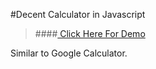#Decent  Calculator in Javascript  

> ####[ Click Here For Demo](http://amitkolambikar.com/calculator)

Similar to Google Calculator.
 
